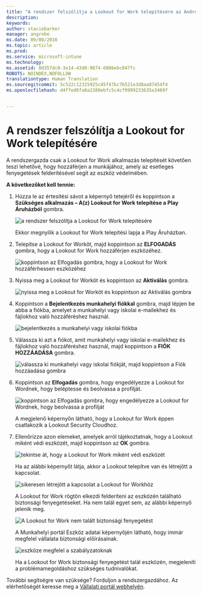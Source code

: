 ```yaml
---
title: "A rendszer felszólítja a Lookout for Work telepítésére az Android-eszközön | Microsoft Intune"
description: 
keywords: 
author: staciebarker
manager: angrobe
ms.date: 09/08/2016
ms.topic: article
ms.prod: 
ms.service: microsoft-intune
ms.technology: 
ms.assetid: 0d357dc0-3e14-43d0-9874-6886ebc847fc
ROBOTS: NOINDEX,NOFOLLOW
translationtype: Human Translation
ms.sourcegitcommit: 5c522c12325925c45f47bc7b521e3d8aa87454f4
ms.openlocfilehash: d4ffed6fa0a2380ebfc5c4cf9999233635a3469f


---
```


# A rendszer felszólítja a Lookout for Work telepítésére

A rendszergazda csak a Lookout for Work alkalmazás telepítését követően teszi lehetővé, hogy hozzáférjen a munkájához, amely az esetleges fenyegetések felderítésével segít az eszköz védelmében.


**A következőket kell tennie:**

1.  Húzza le az értesítési sávot a képernyő tetejéről és koppintson a **Szükséges alkalmazás – A(z) Lookout for Work telepítése a Play Áruházból** gombra.

    ![a rendszer felszólítja a Lookout for Work telepítésére](./media/lookout-required-app-install-android.png)

    Ekkor megnyílik a Lookout for Work telepítési lapja a Play Áruházban.

2.  Telepítse a Lookout for Worköt, majd koppintson az **ELFOGADÁS** gombra, hogy a Lookout for Work hozzáférjen eszközéhez.

    ![koppintson az Elfogadás gombra, hogy a Lookout for Work hozzáférhessen eszközéhez](./media/lookout-accept-store-permissions-android.png)

3. Nyissa meg a Lookout for Worköt és koppintson az **Aktiválás** gombra.

    ![nyissa meg a Lookout for Worköt és koppintson az Aktiválás gombra](./media/lookout-activate-button-android.png)

4. Koppintson a **Bejelentkezés munkahelyi fiókkal** gombra, majd lépjen be abba a fiókba, amelyet a munkahelyi vagy iskolai e-mailekhez és fájlokhoz való hozzáféréshez használ.

    ![bejelentkezés a munkahelyi vagy iskolai fiókba](./media/lookout-sign-in-android.png)

5. Válassza ki azt a fiókot, amit munkahelyi vagy iskolai e-mailekhez és fájlokhoz való hozzáféréshez használ, majd koppintson a **FIÓK HOZZÁADÁSA** gombra.

    ![válassza ki munkahelyi vagy iskolai fiókját, majd koppintson a Fiók hozzáadása gombra](./media/lookout-pick-account-android.png)

6. Koppintson az **Elfogadás** gombra, hogy engedélyezze a Lookout for Wordnek, hogy beléptesse és beolvassa a profilját.

    ![koppintson az Elfogadás gombra, hogy engedélyezze a Lookout for Wordnek, hogy beolvassa a profilját](./media/lookout-needs-permission-to-view-profile-android.png)

    A megjelenő képernyőn látható, hogy a Lookout for Work éppen csatlakozik a Lookout Security Cloudhoz.

7. Ellenőrizze azon elemeket, amelyek arról tájékoztatnak, hogy a Lookout miként védi eszközét, majd koppintson az **OK** gombra.

    ![tekintse át, hogy a Lookout for Work miként védi eszközét](./media/lookout-how-it-protects-your-device-android.png)

    Ha az alábbi képernyőt látja, akkor a Lookout telepítve van és létrejött a kapcsolat.

    ![sikeresen létrejött a kapcsolat a Lookout for Workhöz](./media/lookout-you-are-now-connected-android.png)

    A Lookout for Work rögtön elkezdi felderíteni az eszközén található biztonsági fenyegetéseket. Ha nem talál egyet sem, az alábbi képernyő jelenik meg.

    ![A Lookout for Work nem talált biztonsági fenyegetést](./media/lookout-scan-no-threats-found-android.png)

    A Munkahelyi portál Eszköz adatai képernyőjén látható, hogy immár megfelel vállalata biztonsági előírásainak.

    ![eszköze megfelel a szabályzatoknak](./media/lookout-device-now-compliant-android.png)

    Ha a Lookout for Work biztonsági fenyegetést talál eszközén, megjeleníti a problémamegoldáshoz szükséges tudnivalókat.

További segítségre van szüksége? Forduljon a rendszergazdához. Az elérhetőségét keresse meg a [Vállalati portál webhelyén](http://portal.manage.microsoft.com).






<!--HONumber=Sep16_HO2-->


